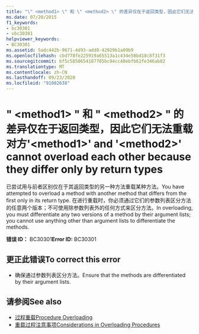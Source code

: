 ```yaml
---
title: "\" <method1> \" 和 \" <method2> \" 的差异仅在于返回类型，因此它们无法重载对方"
ms.date: 07/20/2015
f1_keywords:
- bc30301
- vbc30301
helpviewer_keywords:
- BC30301
ms.assetid: 5adc442b-9671-4d93-add8-42929b1a09b9
ms.openlocfilehash: cbd778fe225919a65513a1c434e58bd18c8f31f3
ms.sourcegitcommit: bf5c5850654187705bc94cc40ebfb62fe346ab02
ms.translationtype: MT
ms.contentlocale: zh-CN
ms.lasthandoff: 09/23/2020
ms.locfileid: "91082638"
---
```

# <a name="method1-and-method2-cannot-overload-each-other-because-they-differ-only-by-return-types"></a><span data-ttu-id="3acb4-102">" \<method1> " 和 " \<method2> " 的差异仅在于返回类型，因此它们无法重载对方</span><span class="sxs-lookup"><span data-stu-id="3acb4-102">'\<method1>' and '\<method2>' cannot overload each other because they differ only by return types</span></span>

<span data-ttu-id="3acb4-103">已尝试用与前者区别仅在于其返回类型的另一种方法重载某种方法。</span><span class="sxs-lookup"><span data-stu-id="3acb4-103">You have attempted to overload a method with another method that differs from the first only in its return type.</span></span> <span data-ttu-id="3acb4-104">在进行重载时，你必须通过它们的参数列表区分方法的任意两个版本；不可使用除参数列表外的任何方式来区分方法。</span><span class="sxs-lookup"><span data-stu-id="3acb4-104">In overloading, you must differentiate any two versions of a method by their argument lists; you cannot use anything other than argument lists to differentiate the methods.</span></span>  
  
 <span data-ttu-id="3acb4-105">**错误 ID：** BC30301</span><span class="sxs-lookup"><span data-stu-id="3acb4-105">**Error ID:** BC30301</span></span>  
  
## <a name="to-correct-this-error"></a><span data-ttu-id="3acb4-106">更正此错误</span><span class="sxs-lookup"><span data-stu-id="3acb4-106">To correct this error</span></span>  
  
- <span data-ttu-id="3acb4-107">确保通过参数列表区分方法。</span><span class="sxs-lookup"><span data-stu-id="3acb4-107">Ensure that the methods are differentiated by their argument lists.</span></span>  
  
## <a name="see-also"></a><span data-ttu-id="3acb4-108">请参阅</span><span class="sxs-lookup"><span data-stu-id="3acb4-108">See also</span></span>

- [<span data-ttu-id="3acb4-109">过程重载</span><span class="sxs-lookup"><span data-stu-id="3acb4-109">Procedure Overloading</span></span>](../programming-guide/language-features/procedures/procedure-overloading.md)
- [<span data-ttu-id="3acb4-110">重载过程注意事项</span><span class="sxs-lookup"><span data-stu-id="3acb4-110">Considerations in Overloading Procedures</span></span>](../programming-guide/language-features/procedures/considerations-in-overloading-procedures.md)

